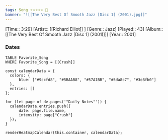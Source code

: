 ```yaml
---
tags: Song ⭐⭐⭐⭐⭐ 💛
banner: "![[The Very Best Of Smooth Jazz [Disc 1] (2001).jpg]]"
---
```

[Time:: 3:29]
[Artist:: [[Richard Elliot]] ]
[Genre:: Jazz]
[Played:: 43]
[Album:: [[The Very Best Of Smooth Jazz [Disc 1] (2001)]]]
[Year:: 2001]
### Dates
````dataview
TABLE Favorite_Song
WHERE Favorite_Song = [[Crush]]
````

  ```dataviewjs
const calendarData = { 
	colors: { 
		blue: ["#9ccfd8", "#5BAAB8", "#57A1BB", "#5da8c7", "#3e8fb0"] 
	}, 
	entries: [] 
}; 

for (let page of dv.pages('"Daily Notes"')) { 
	calendarData.entries.push({ 
		date: page.file.name, 
		intensity: page["Crush"]
	}); 
} 

renderHeatmapCalendar(this.container, calendarData);
```
